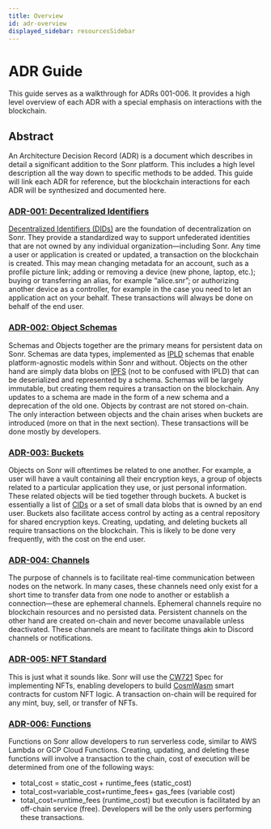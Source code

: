```yaml
---
title: Overview
id: adr-overview
displayed_sidebar: resourcesSidebar
---
```


# ADR Guide
This guide serves as a walkthrough for ADRs 001-006. It provides a high level overview of each ADR with a special emphasis on interactions with the blockchain.

## Abstract
An Architecture Decision Record (ADR) is a document which describes in detail a significant addition to the Sonr platform. This includes a high level description all the way down to specific methods to be added. This guide will link each ADR for reference, but the blockchain interactions for each ADR will be synthesized and documented here.

### [ADR-001: Decentralized Identifiers](./1.md)

[Decentralized Identifiers (DIDs)](http://w3.org/TR/did-core) are the foundation of decentralization on Sonr. They provide a standardized way to support unfederated identities that are not owned by any individual organization—including Sonr.
	Any time a user or application is created or updated, a transaction on the blockchain is created. This may mean changing metadata for an account, such as a profile picture link; adding or removing a device (new phone, laptop, etc.); buying or transferring an alias, for example “alice.snr”; or authorizing another device as a controller, for example in the case you need to let an application act on your behalf. These transactions will always be done on behalf of the end user.

### [ADR-002: Object Schemas](./2.md)

Schemas and Objects together are the primary means for persistent data on Sonr. Schemas are data types, implemented as [IPLD](https://ipld.io) schemas that enable platform-agnostic models within Sonr and without. Objects on the other hand are simply data blobs on [IPFS](https://ipfs.io) (not to be confused with IPLD) that can be deserialized and represented by a schema.
	Schemas will be largely immutable, but creating them requires a transaction on the blockchain. Any updates to a schema are made in the form of a new schema and a deprecation of the old one. Objects by contrast are not stored on-chain. The only interaction between objects and the chain arises when buckets are introduced (more on that in the next section). These transactions will be done mostly by developers.

### [ADR-003: Buckets](./3.md)

Objects on Sonr will oftentimes be related to one another. For example, a user will have a vault containing all their encryption keys, a group of objects related to a particular application they use, or just personal information. These related objects will be tied together through buckets. A bucket is essentially a list of [CIDs](https://docs.ipfs.io/concepts/content-addressing/) or a set of small data blobs that is owned by an end user. Buckets also facilitate access control by acting as a central repository for shared encryption keys.
	Creating, updating, and deleting buckets all require transactions on the blockchain. This is likely to be done very frequently, with the cost on the end user.

### [ADR-004: Channels](./4.md)

The purpose of channels is to facilitate real-time communication between nodes on the network. In many cases, these channels need only exist for a short time to transfer data from one node to another or establish a connection—these are ephemeral channels. Ephemeral channels require no blockchain resources and no persisted data. Persistent channels on the other hand are created on-chain and never become unavailable unless deactivated. These channels are meant to facilitate things akin to Discord channels or notifications.

### [ADR-005: NFT Standard](./5.md)

This is just what it sounds like. Sonr will use the [CW721](https://docs.cosmwasm.com/cw-plus/0.9.0/cw721/spec/) Spec for implementing NFTs, enabling developers to build [CosmWasm](https://cosmwasm.com/) smart contracts for custom NFT logic. A transaction on-chain will be required for any mint, buy, sell, or transfer of NFTs.

### [ADR-006: Functions](./6.md)

Functions on Sonr allow developers to run serverless code, similar to AWS Lambda or GCP Cloud Functions. Creating, updating, and deleting these functions will involve a transaction to the chain, cost of execution will be determined from one of the following ways:
- total_cost = static_cost + runtime_fees (static_cost)
- total_cost=variable_cost+runtime_fees+ gas_fees (variable cost)
- total_cost=runtime_fees (runtime_cost) but execution is facilitated by an off-chain service (free). Developers will be the only users performing these transactions.
